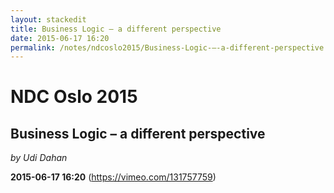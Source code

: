 ```yaml
---
layout: stackedit
title: Business Logic – a different perspective
date: 2015-06-17 16:20
permalink: /notes/ndcoslo2015/Business-Logic-–-a-different-perspective.html
---
```


# NDC Oslo 2015
## Business Logic – a different perspective
*by Udi Dahan*

**2015-06-17 16:20** (https://vimeo.com/131757759)